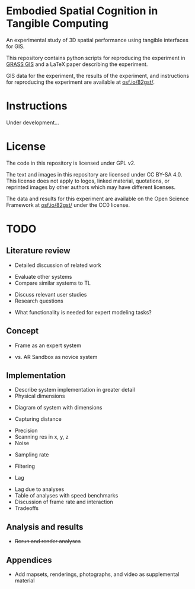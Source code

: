 # Embodied Spatial Cognition in Tangible Computing
An experimental study of 3D spatial performance using tangible interfaces for GIS.

This repository contains python scripts for reproducing the experiment in [GRASS GIS](https://grass.osgeo.org/)
and a LaTeX paper describing the experiment.

GIS data for the experiment, the results of the experiment, and instructions for reproducing the experiment are available at [osf.io/82gst/](https://osf.io/82gst/).

# Instructions
Under development...


# License
The code in this repository is licensed under GPL v2.

The text and images in this repository are licensed under CC BY-SA 4.0. This license does not apply to logos, linked material, quotations, or reprinted images by other authors which may have different licenses.

The data and results for this experiment are available on the Open Science Framework at [osf.io/82gst/](https://osf.io/82gst/) under the CC0 license.

# TODO

## Literature review
* Detailed discussion of related work
- Evaluate other systems
- Compare similar systems to TL
* Discuss relevant user studies
* Research questions
- What functionality is needed for expert modeling tasks?

## Concept
* Frame as an expert system
- vs. AR Sandbox as novice system

## Implementation
* Describe system implementation in greater detail
* Physical dimensions
- Diagram of system with dimensions
* Capturing distance
- Precision
- Scanning res in x, y, z
- Noise
* Sampling rate
- Filtering
* Lag
- Lag due to analyses
- Table of analyses with speed benchmarks
- Discussion of frame rate and interaction
- Tradeoffs

## Analysis and results
* ~~Rerun and render analyses~~

## Appendices
* Add mapsets, renderings, photographs, and video as supplemental material
